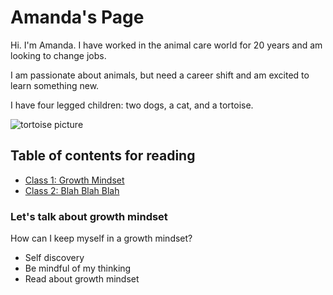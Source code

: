 # Amanda's Page

Hi. I'm Amanda. I have worked in the animal care world for 20 years and am looking to change jobs. 

I am passionate about animals, but need a career shift and am excited to learn something new.

I have four legged children: two dogs, a cat, and a tortoise.

![tortoise picture](https://www.thesprucepets.com/thmb/ZhoosbjJW0_47-asAJBy23wo1v8=/960x0/filters:no_upscale():max_bytes(150000):strip_icc():format(webp)/Indianstartortoise-GettyImages-158473585-590f87235f9b586470b20633.jpg)

## Table of contents for reading

- [Class 1: Growth Mindset](growthmindset.md)
- [Class 2: Blah Blah Blah]()

### Let's talk about growth mindset

How can I keep myself in a growth mindset?

- Self discovery
- Be mindful of my thinking
- Read about growth mindset
